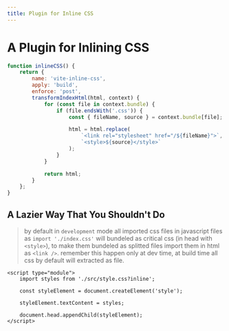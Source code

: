 ```yaml
---
title: Plugin for Inline CSS
---
```


# A Plugin for Inlining CSS

```js
function inlineCSS() {
	return {
		name: 'vite-inline-css',
		apply: 'build',
		enforce: 'post',
		transformIndexHtml(html, context) {
			for (const file in context.bundle) {
				if (file.endsWith('.css')) {
					const { fileName, source } = context.bundle[file];

					html = html.replace(
						`<link rel="stylesheet" href="/${fileName}">`,
						`<style>${source}</style>`
					);
				}
			}

			return html;
		}
	};
}
```

## A Lazier Way That You Shouldn't Do

>by default in `development` mode all imported css files in javascript files as `import './index.css'` will bundeled as critical css (in head with `<style>`), to make them bundeled as splitted files import them in html as `<link />`. remember this happen only at dev time, at build time all css by default will extracted as file. 

```
<script type="module">
	import styles from './src/style.css?inline';

	const styleElement = document.createElement('style');

	styleElement.textContent = styles;

	document.head.appendChild(styleElement);
</script>
```
